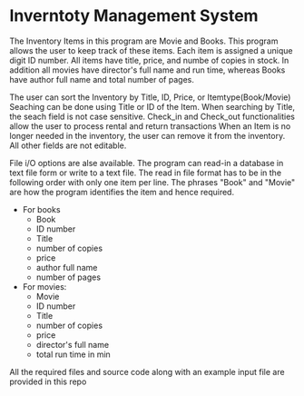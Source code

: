 # Inverntoty Management System

The Inventory Items in this program are Movie and Books. This program allows the user to keep track of these items. Each item is assigned a unique digit ID number. All items have title, price, and numbe of copies in stock. In addition all movies have director's full name and run time, whereas Books have author full name and total number of pages.

The user can sort the Inventory by Title, ID, Price, or Itemtype(Book/Movie) Seaching can be done using Title or ID of the Item. When searching by Title, the seach field is not case sensitive.
Check_in and Check_out functionalities allow the user to process rental and return transactions
When an Item is no longer needed in the inventory, the user can remove it from the inventory. All other fields are not editable. 

File i/O options are alse available. The program can read-in a database in text file form or write to a text file. The read in file format has to be in the following order with only one item per line. The phrases "Book" and "Movie" are how the program identifies the item and hence required.
  - For books
      - Book
      - ID number
      - Title
      - number of copies
      - price
      - author full name
      - number of pages
  - For movies:
      - Movie
      - ID number
      - Title
      - number of copies
      - price
      - director's full name
      - total run time in min

All the required files and source code along with an example input file are provided in this repo
